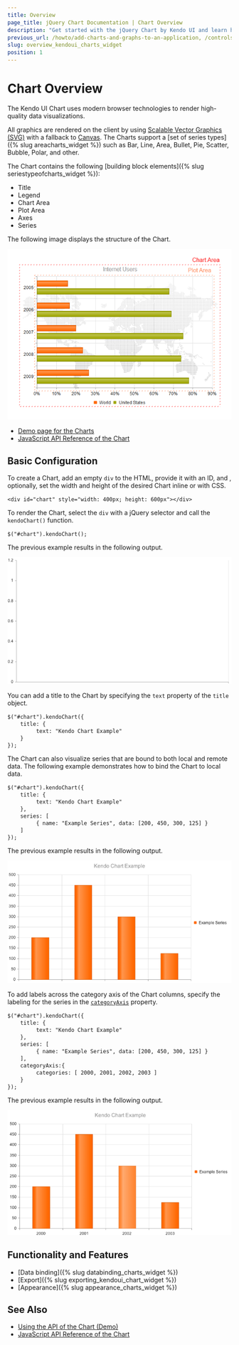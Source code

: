 ```yaml
---
title: Overview
page_title: jQuery Chart Documentation | Chart Overview
description: "Get started with the jQuery Chart by Kendo UI and learn how to create, initialize, and enable the widget."
previous_url: /howto/add-charts-and-graphs-to-an-application, /controls/charts/chart/overview
slug: overview_kendoui_charts_widget
position: 1
---
```


# Chart Overview

The Kendo UI Chart uses modern browser technologies to render high-quality data visualizations.

All graphics are rendered on the client by using [Scalable Vector Graphics (SVG)](https://en.wikipedia.org/wiki/Scalable_Vector_Graphics) with a fallback to [Canvas](http://www.canvasgfx.com/). The Charts support a [set of series types]({% slug areacharts_widget %}) such as Bar, Line, Area, Bullet, Pie, Scatter, Bubble, Polar, and other.

The Chart contains the following [building block elements]({% slug seriestypeofcharts_widget %}):

* Title
* Legend
* Chart Area
* Plot Area
* Axes
* Series

The following image displays the structure of the Chart.

![Kendo UI for jQuery Chart Structure](chart-structure.png)

* [Demo page for the Charts](https://demos.telerik.com/kendo-ui/)
* [JavaScript API Reference of the Chart](/api/javascript/dataviz/ui/chart)

## Basic Configuration

To create a Chart, add an empty `div` to the HTML, provide it with an ID, and , optionally, set the width and height of the desired Chart inline or with CSS.

    <div id="chart" style="width: 400px; height: 600px"></div>

To render the Chart, select the `div` with a jQuery selector and call the `kendoChart()` function.

    $("#chart").kendoChart();

The previous example results in the following output.

![Kendo UI for jQuery An empty Chart](chart-empty.png)

You can add a title to the Chart by specifying the `text` property of the `title` object.

    $("#chart").kendoChart({
        title: {
             text: "Kendo Chart Example"
        }
    });

The Chart can also visualize series that are bound to both local and remote data. The following example demonstrates how to bind the Chart to local data.  

    $("#chart").kendoChart({
        title: {
             text: "Kendo Chart Example"
        },
        series: [
             { name: "Example Series", data: [200, 450, 300, 125] }
        ]
    });

The previous example results in the following output.

![Kendo UI for jQuery A chart without categories](chart-column-no-categories.png)

To add labels across the category axis of the Chart columns, specify the labeling for the series in the [`categoryAxis`](/api/dataviz/chart#categoryAxis) property.

    $("#chart").kendoChart({
        title: {
             text: "Kendo Chart Example"
        },
        series: [
             { name: "Example Series", data: [200, 450, 300, 125] }
        ],
        categoryAxis:{
             categories: [ 2000, 2001, 2002, 2003 ]
        }
    });


The previous example results in the following output.

![Kendo UI for jQuery A chart with categories](chart-column-categories.png)

## Functionality and Features

* [Data binding]({% slug databinding_charts_widget %})
* [Export]({% slug exporting_kendoui_chart_widget %})
* [Appearance]({% slug appearance_charts_widget %})

## See Also

* [Using the API of the Chart (Demo)](https://demos.telerik.com/kendo-ui/chart-api/index)
* [JavaScript API Reference of the Chart](/api/javascript/dataviz/ui/chart)
